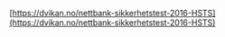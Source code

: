 
[https://dvikan.no/nettbank-sikkerhetstest-2016-HSTS](https://dvikan.no/nettbank-sikkerhetstest-2016-HSTS)
